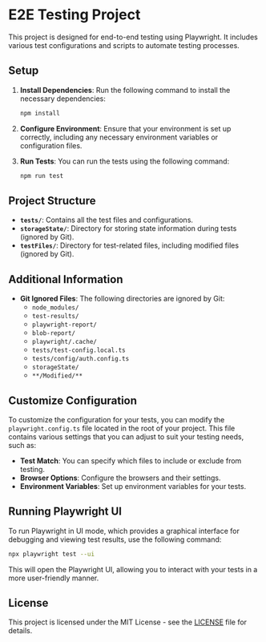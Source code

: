 # E2E Testing Project

This project is designed for end-to-end testing using Playwright. It includes various test configurations and scripts to automate testing processes.

## Setup

1. **Install Dependencies**: Run the following command to install the necessary dependencies:
   ```bash
   npm install
   ```

2. **Configure Environment**: Ensure that your environment is set up correctly, including any necessary environment variables or configuration files.

3. **Run Tests**: You can run the tests using the following command:
   ```bash
   npm run test
   ```

## Project Structure

- **`tests/`**: Contains all the test files and configurations.
- **`storageState/`**: Directory for storing state information during tests (ignored by Git).
- **`testFiles/`**: Directory for test-related files, including modified files (ignored by Git).

## Additional Information

- **Git Ignored Files**: The following directories are ignored by Git:
  - `node_modules/`
  - `test-results/`
  - `playwright-report/`
  - `blob-report/`
  - `playwright/.cache/`
  - `tests/test-config.local.ts`
  - `tests/config/auth.config.ts`
  - `storageState/`
  - `**/Modified/**`

## Customize Configuration

To customize the configuration for your tests, you can modify the `playwright.config.ts` file located in the root of your project. This file contains various settings that you can adjust to suit your testing needs, such as:

- **Test Match**: You can specify which files to include or exclude from testing.
- **Browser Options**: Configure the browsers and their settings.
- **Environment Variables**: Set up environment variables for your tests.

## Running Playwright UI

To run Playwright in UI mode, which provides a graphical interface for debugging and viewing test results, use the following command:

```bash
npx playwright test --ui
```

This will open the Playwright UI, allowing you to interact with your tests in a more user-friendly manner.

## License

This project is licensed under the MIT License - see the [LICENSE](LICENSE) file for details. 